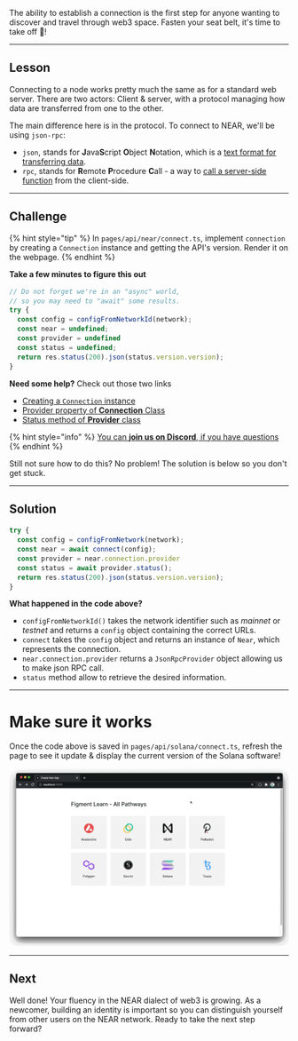 The ability to establish a connection is the first step for anyone wanting to discover and travel through web3 space. Fasten your seat belt, it's time to take off 🚀!

------------------------

## Lesson

Connecting to a node works pretty much the same as for a standard web server. There are two actors: Client & server, with a protocol managing how data are transferred from one to the other.

The main difference here is in the protocol. To connect to NEAR, we'll be using `json-rpc`: 
* `json`, stands for **J**ava**S**cript **O**bject **N**otation, which is a [text format for transferring data](https://www.w3schools.com/js/js_json_intro.asp).
* `rpc`, stands for **R**emote **P**rocedure **C**all - a way to [call a server-side function](https://en.wikipedia.org/wiki/Remote_procedure_call) from the client-side.

------------------------

## Challenge

{% hint style="tip" %}
In `pages/api/near/connect.ts`, implement `connection` by creating a `Connection` instance and getting the API's version. Render it on the webpage.
{% endhint %}

**Take a few minutes to figure this out**

```typescript
// Do not forget we're in an "async" world,
// so you may need to "await" some results.
try {
  const config = configFromNetworkId(network);
  const near = undefined;
  const provider = undefined
  const status = undefined;
  return res.status(200).json(status.version.version);
}
```

**Need some help?** Check out those two links
* [Creating a `Connection` instance](https://near.github.io/near-api-js/modules/connect.html)  
* [Provider property of **Connection** Class](https://near.github.io/near-api-js/classes/connection.connection-1.html#provider)
* [Status method of **Provider** class](https://near.github.io/near-api-js/classes/providers_json_rpc_provider.jsonrpcprovider.html#status)

{% hint style="info" %}
[You can **join us on Discord**, if you have questions](https://discord.gg/fszyM7K)
{% endhint %}

Still not sure how to do this? No problem! The solution is below so you don't get stuck.

------------------------

## Solution

```typescript
try {
  const config = configFromNetwork(network);
  const near = await connect(config);
  const provider = near.connection.provider
  const status = await provider.status();
  return res.status(200).json(status.version.version);
}
```

**What happened in the code above?**
* `configFromNetworkId()` takes the network identifier such as *mainnet* or *testnet* and returns a `config` object containing the correct URLs.
* `connect` takes the `config` object and returns an instance of `Near`, which represents the connection.
* `near.connection.provider` returns a `JsonRpcProvider` object allowing us to make json RPC call.
* `status` method allow to retrieve the desired information.

------------------------

# Make sure it works

Once the code above is saved in `pages/api/solana/connect.ts`, refresh the page to see it update & display the current version of the Solana software!

![](../../../.gitbook/assets/pathways/near/near-connect.gif)

-----------------------------

## Next

Well done! Your fluency in the NEAR dialect of web3 is growing. As a newcomer, building an identity is important so you can distinguish yourself from other users on the NEAR network. Ready to take the next step forward?
